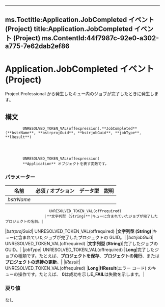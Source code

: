 

---
ms.Toctitle:Application.JobCompleted イベント (Project)
title:Application.JobCompleted イベント (Project)
ms.ContentId:44f7987c-92e0-a302-a775-7e62dab2ef86
---
# Application.JobCompleted イベント (Project)




Project Professional から発生したキュー内のジョブが完了したときに発生します。

## 構文

            UNRESOLVED_TOKEN_VAL(offexpression).**JobCompleted**(**bstrName**, **bstrprojGuid**, **bstrjobGuid**, **jobType**, **lResult**)




            UNRESOLVED_TOKEN_VAL(offexpression)
            **Application** オブジェクトを表す変数です。

### パラメーター

|**名前**|**必須 / オプション**|**データ型**|**説明**|
|---|---|---|---|
|*bstrName*|
                        UNRESOLVED_TOKEN_VAL(offrequired)
                      |**文字列型 (String)**|キューに含まれていたジョブが完了したプロジェクトの名前。|
|*bstrprojGuid*|
                        UNRESOLVED_TOKEN_VAL(offrequired)
                      |**文字列型 (String)**|キューに含まれていたジョブが完了したプロジェクトの GUID。|
|*bstrjobGuid*|
                        UNRESOLVED_TOKEN_VAL(offrequired)
                      |**文字列型 (String)**|完了したジョブの GUID。|
|*jobType*|
                        UNRESOLVED_TOKEN_VAL(offrequired)
                      |**Long**|完了したジョブの種類です。たとえば、**プロジェクトを保存**、**プロジェクトの発行**、または**プロジェクトの進捗の更新**。|
|*lResult*|
                        UNRESOLVED_TOKEN_VAL(offrequired)
                      |**Long**|**HResult**(エラー コード) のキューの操作です。たとえば、 **0**は成功を示し**E_FAIL**は失敗を示します。|



### 戻り値
なし






